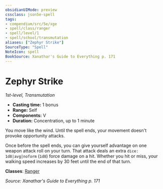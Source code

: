 ```yaml
---
obsidianUIMode: preview
cssclass: json5e-spell
tags:
- compendium/src/5e/xge
- spell/class/ranger
- spell/level/1
- spell/school/transmutation
aliases: ["Zephyr Strike"]
SourceType: "Spell"
NoteIcon: spell
BookSource: Xanathar's Guide to Everything p. 171
---
```

# Zephyr Strike
*1st-level, Transmutation*  

- **Casting time:** 1 bonus
- **Range:** Self
- **Components:** V
- **Duration:** Concentration, up to 1 minute

You move like the wind. Until the spell ends, your movement doesn't provoke opportunity attacks.

Once before the spell ends, you can give yourself advantage on one weapon attack roll on your turn. That attack deals an extra `dice: 1d8|avg|noform` (`1d8`) force damage on a hit. Whether you hit or miss, your walking speed increases by 30 feet until the end of that turn.

**Classes**: [Ranger](/3-Mechanics/CLI/classes/ranger.md)

*Source: Xanathar's Guide to Everything p. 171*